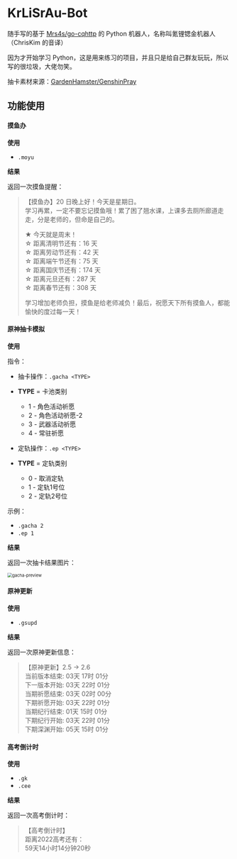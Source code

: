 # KrLiSrAu-Bot
随手写的基于 [Mrs4s/go-cqhttp](https://github.com/Mrs4s/go-cqhttp) 的 Python 机器人，名称叫氪锂锶金机器人（ChrisKim 的音译）

因为才开始学习 Python，这是用来练习的项目，并且只是给自己群友玩玩，所以写的很垃圾，大佬勿笑。

抽卡素材来源：[GardenHamster/GenshinPray](https://github.com/GardenHamster/GenshinPray)

## 功能使用

#### 摸鱼办

**使用**

- `.moyu`

**结果**

返回一次摸鱼提醒：

> 【摸鱼办】20 日晚上好！今天是星期日。  
> 学习再累，一定不要忘记摸鱼哦！累了困了翘水课，上课多去厕所廊道走走，分是老师的，但命是自己的。
>
> ★ 今天就是周末！  
> ☆ 距离清明节还有：16 天  
> ☆ 距离劳动节还有：42 天  
> ☆ 距离端午节还有：75 天  
> ☆ 距离国庆节还有：174 天  
> ☆ 距离元旦还有：287 天  
> ☆ 距离春节还有：308 天  
>
> 学习增加老师负担，摸鱼是给老师减负！最后，祝愿天下所有摸鱼人，都能愉快的度过每一天！

#### 原神抽卡模拟

**使用**

指令：

-  抽卡操作：`.gacha <TYPE>`

- **TYPE** = 卡池类别
  - 1 - 角色活动祈愿
  - 2 - 角色活动祈愿-2
  - 3 - 武器活动祈愿
  - 4 - 常驻祈愿
- 定轨操作：`.ep <TYPE>`
- **TYPE** = 定轨类别
  - 0 - 取消定轨
  - 1 - 定轨1号位
  - 2 - 定轨2号位

示例：

- `.gacha 2`
- `.ep 1`

**结果**

返回一次抽卡结果图片：

<img src="https://assets.zouht.com/img/gacha-preview.png" alt="gacha-preview" style="zoom: 67%;" />

#### 原神更新

**使用**

- `.gsupd`

**结果**

返回一次原神更新信息：

> 【原神更新】2.5 -> 2.6  
> 当前版本结束: 03天 17时 01分  
> 下一版本开始: 03天 22时 01分  
> 当期祈愿结束: 03天 02时 00分  
> 下期祈愿开始: 03天 22时 01分  
> 当期纪行结束: 01天 15时 01分  
> 下期纪行开始: 03天 22时 01分  
> 下期深渊开始: 05天 15时 01分  

#### 高考倒计时

**使用**

- `.gk`
- `.cee`

**结果**

返回一次高考倒计时：

>【高考倒计时】  
>距离2022高考还有：  
>59天14小时14分钟20秒  

